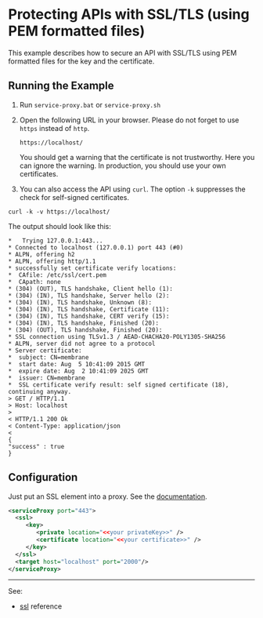 # Protecting APIs with SSL/TLS (using PEM formatted files)

This example describes how to secure an API with SSL/TLS using PEM formatted files for the key and the certificate.  


## Running the Example

1. Run `service-proxy.bat` or `service-proxy.sh`
2. Open the following URL in your browser. Please do not forget to use `https` instead of `http`.

    `https://localhost/`

    You should get a warning that the certificate is not trustworthy. Here you can ignore the warning. In production, you should use your own certificates.

3. You can also access the API using `curl`. The option `-k` suppresses the check for self-signed certificates.

```                                                                                                    
curl -k -v https://localhost/
```

The output should look like this:

```
*   Trying 127.0.0.1:443...
* Connected to localhost (127.0.0.1) port 443 (#0)
* ALPN, offering h2
* ALPN, offering http/1.1
* successfully set certificate verify locations:
*  CAfile: /etc/ssl/cert.pem
*  CApath: none
* (304) (OUT), TLS handshake, Client hello (1):
* (304) (IN), TLS handshake, Server hello (2):
* (304) (IN), TLS handshake, Unknown (8):
* (304) (IN), TLS handshake, Certificate (11):
* (304) (IN), TLS handshake, CERT verify (15):
* (304) (IN), TLS handshake, Finished (20):
* (304) (OUT), TLS handshake, Finished (20):
* SSL connection using TLSv1.3 / AEAD-CHACHA20-POLY1305-SHA256
* ALPN, server did not agree to a protocol
* Server certificate:
*  subject: CN=membrane
*  start date: Aug  5 10:41:09 2015 GMT
*  expire date: Aug  2 10:41:09 2025 GMT
*  issuer: CN=membrane
*  SSL certificate verify result: self signed certificate (18), continuing anyway.
> GET / HTTP/1.1
> Host: localhost
> 
< HTTP/1.1 200 Ok
< Content-Type: application/json
< 
{
"success" : true
}
```

## Configuration

Just put an SSL element into a proxy. See the [documentation](https://www.membrane-soa.org/service-proxy-doc/4.4/configuration/reference/ssl.htm).

```xml
<serviceProxy port="443">
  <ssl>
     <key>
        <private location="<<your privateKey>>" />
        <certificate location="<<your certificate>>" />
     </key>
  </ssl>
  <target host="localhost" port="2000"/>
</serviceProxy>
```

---
See:
- [ssl](https://membrane-soa.org/api-gateway-doc/current/configuration/reference/ssl.htm) reference 